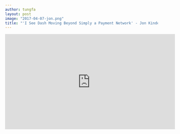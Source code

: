 ```yaml
---
author: tungfa
layout: post
image: "2017-04-07-jon.png"
title: "'I See Dash Moving Beyond Simply a Payment Network' - Jon Kindel, Backend Dev Lead "
---
```

<iframe width="560" height="315" src="https://www.youtube.com/embed/SPxvVzqqZnA" frameborder="0" allowfullscreen></iframe>
